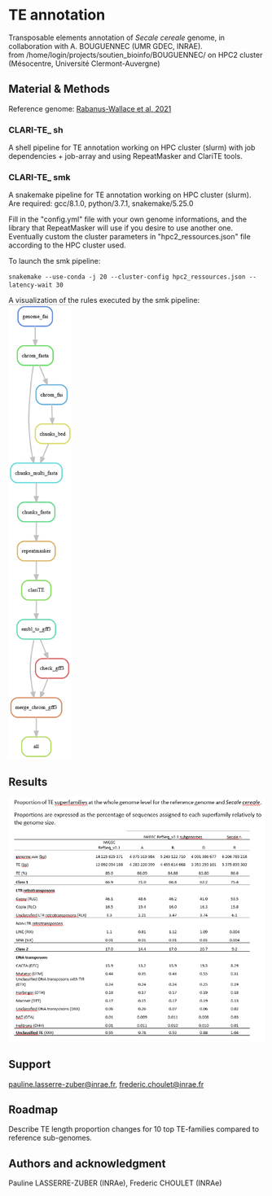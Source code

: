 # TE annotation

Transposable elements annotation of *Secale cereale* genome, in collaboration with A. BOUGUENNEC (UMR GDEC, INRAE).  
from /home/login/projects/soutien_bioinfo/BOUGUENNEC/ on HPC2 cluster (Mésocentre, Université Clermont-Auvergne)

## Material & Methods  

Reference genome: [Rabanus-Wallace et al, 2021](https://doi.org/10.1038/s41588-021-00807-0)  

### CLARI-TE_ sh

A shell pipeline for TE annotation working on HPC cluster (slurm) with job dependencies + job-array and using RepeatMasker and ClariTE tools.

### CLARI-TE_ smk

A snakemake pipeline for TE annotation working on HPC cluster (slurm).  
Are required: gcc/8.1.0,   python/3.7.1,  snakemake/5.25.0  

Fill in the "config.yml" file with your own genome informations, and the library that RepeatMasker will use if you desire to use another one.  
Eventually custom the cluster parameters in "hpc2_ressources.json" file according to the HPC cluster used.  

To launch the smk pipeline: 
```console
snakemake --use-conda -j 20 --cluster-config hpc2_ressources.json --latency-wait 30
```

A visualization of the rules executed by the smk pipeline:
![rulegraph](rulegraph.png)

## Results  

![Table](table.png)

## Support  

pauline.lasserre-zuber@inrae.fr, frederic.choulet@inrae.fr  

## Roadmap  

Describe TE length proportion changes for 10 top TE-families compared to reference sub-genomes.

## Authors and acknowledgment  

Pauline LASSERRE-ZUBER (INRAe), Frederic CHOULET (INRAe)  